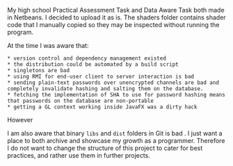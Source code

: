 My high school Practical Assessment Task and Data Aware Task both made in Netbeans. 
I decided to upload it as is. The shaders folder contains shader code that I manually copied so they may be inspected without running the program.

At the time I was aware that:

    * version control and dependency management existed
    * the distribution could be automated by a build script
    * singletons are bad
    * using RMI for end-user client to server interaction is bad
    * sending plain-text passwords over unencrypted channels are bad and completely invalidate hashing and salting them on the database.
    * fetching the implementation of SHA to use for password hashing means that passwords on the database are non-portable
    * getting a GL context working inside JavaFX was a dirty hack
    
However 
    
I am also aware that binary `libs` and `dist` folders in Git is bad . I just want a place to both archive and showcase my growth as a programmer. Therefore I do not want to change the structure of this project to cater for best practices, and rather use them in further projects.